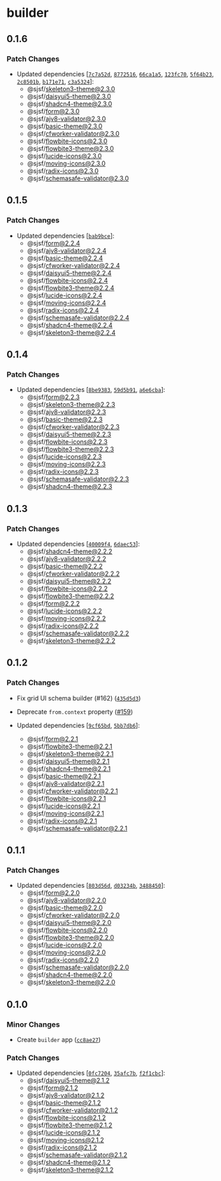 # builder

## 0.1.6

### Patch Changes

- Updated dependencies [[`7c7a52d`](https://github.com/x0k/svelte-jsonschema-form/commit/7c7a52def8ef5f73ed26e0d9fefd62c33912c15a), [`8772516`](https://github.com/x0k/svelte-jsonschema-form/commit/877251689dc60c91b7d2a257c3f05665d9a7ea96), [`66ca1a5`](https://github.com/x0k/svelte-jsonschema-form/commit/66ca1a5001a65fa794e8fcb6b1362c8365ff6686), [`123fc70`](https://github.com/x0k/svelte-jsonschema-form/commit/123fc70c1e7ef7ad1d045584790d48c957b6f03c), [`5f64b23`](https://github.com/x0k/svelte-jsonschema-form/commit/5f64b23a9baedba6d6df2c4933acb180a6300668), [`2c8501b`](https://github.com/x0k/svelte-jsonschema-form/commit/2c8501b59a7beef6ac20d88a2f16bdc350779183), [`b171e71`](https://github.com/x0k/svelte-jsonschema-form/commit/b171e7116617eb8d47f7f9552c5cb5235ca1a86e), [`c3a5324`](https://github.com/x0k/svelte-jsonschema-form/commit/c3a5324dc67b3ad4b9b0f2a395c06d84cb7f207a)]:
  - @sjsf/skeleton3-theme@2.3.0
  - @sjsf/daisyui5-theme@2.3.0
  - @sjsf/shadcn4-theme@2.3.0
  - @sjsf/form@2.3.0
  - @sjsf/ajv8-validator@2.3.0
  - @sjsf/basic-theme@2.3.0
  - @sjsf/cfworker-validator@2.3.0
  - @sjsf/flowbite-icons@2.3.0
  - @sjsf/flowbite3-theme@2.3.0
  - @sjsf/lucide-icons@2.3.0
  - @sjsf/moving-icons@2.3.0
  - @sjsf/radix-icons@2.3.0
  - @sjsf/schemasafe-validator@2.3.0

## 0.1.5

### Patch Changes

- Updated dependencies [[`bab9bce`](https://github.com/x0k/svelte-jsonschema-form/commit/bab9bce095f75884fb7444f9c8a6640599c861e1)]:
  - @sjsf/form@2.2.4
  - @sjsf/ajv8-validator@2.2.4
  - @sjsf/basic-theme@2.2.4
  - @sjsf/cfworker-validator@2.2.4
  - @sjsf/daisyui5-theme@2.2.4
  - @sjsf/flowbite-icons@2.2.4
  - @sjsf/flowbite3-theme@2.2.4
  - @sjsf/lucide-icons@2.2.4
  - @sjsf/moving-icons@2.2.4
  - @sjsf/radix-icons@2.2.4
  - @sjsf/schemasafe-validator@2.2.4
  - @sjsf/shadcn4-theme@2.2.4
  - @sjsf/skeleton3-theme@2.2.4

## 0.1.4

### Patch Changes

- Updated dependencies [[`8be9383`](https://github.com/x0k/svelte-jsonschema-form/commit/8be93831dfcda3716067dc02349f6c4011489967), [`59d5b91`](https://github.com/x0k/svelte-jsonschema-form/commit/59d5b910f5126018222453c4063642148e4189e2), [`a6e6cba`](https://github.com/x0k/svelte-jsonschema-form/commit/a6e6cba6c63c5cd47d938c401bb89c293b512d3f)]:
  - @sjsf/form@2.2.3
  - @sjsf/skeleton3-theme@2.2.3
  - @sjsf/ajv8-validator@2.2.3
  - @sjsf/basic-theme@2.2.3
  - @sjsf/cfworker-validator@2.2.3
  - @sjsf/daisyui5-theme@2.2.3
  - @sjsf/flowbite-icons@2.2.3
  - @sjsf/flowbite3-theme@2.2.3
  - @sjsf/lucide-icons@2.2.3
  - @sjsf/moving-icons@2.2.3
  - @sjsf/radix-icons@2.2.3
  - @sjsf/schemasafe-validator@2.2.3
  - @sjsf/shadcn4-theme@2.2.3

## 0.1.3

### Patch Changes

- Updated dependencies [[`40009f4`](https://github.com/x0k/svelte-jsonschema-form/commit/40009f4f93f678fda95d8a0c1405577b75086d62), [`6daec53`](https://github.com/x0k/svelte-jsonschema-form/commit/6daec532a3c5faf0c52248833be427e4ff0638c9)]:
  - @sjsf/shadcn4-theme@2.2.2
  - @sjsf/ajv8-validator@2.2.2
  - @sjsf/basic-theme@2.2.2
  - @sjsf/cfworker-validator@2.2.2
  - @sjsf/daisyui5-theme@2.2.2
  - @sjsf/flowbite-icons@2.2.2
  - @sjsf/flowbite3-theme@2.2.2
  - @sjsf/form@2.2.2
  - @sjsf/lucide-icons@2.2.2
  - @sjsf/moving-icons@2.2.2
  - @sjsf/radix-icons@2.2.2
  - @sjsf/schemasafe-validator@2.2.2
  - @sjsf/skeleton3-theme@2.2.2

## 0.1.2

### Patch Changes

- Fix grid UI schema builder (#162) ([`435d5d3`](https://github.com/x0k/svelte-jsonschema-form/commit/435d5d30ed3be3022e04dddc9438bbe29603237d))

- Deprecate `from.context` property ([#159](https://github.com/x0k/svelte-jsonschema-form/pull/159))

- Updated dependencies [[`9cf65bd`](https://github.com/x0k/svelte-jsonschema-form/commit/9cf65bdfc54bc5a3da432fd1d2e01501c31e0993), [`5bb7db6`](https://github.com/x0k/svelte-jsonschema-form/commit/5bb7db6fdbab2a3dcba2a84465c1207a12c10d16)]:
  - @sjsf/form@2.2.1
  - @sjsf/flowbite3-theme@2.2.1
  - @sjsf/skeleton3-theme@2.2.1
  - @sjsf/daisyui5-theme@2.2.1
  - @sjsf/shadcn4-theme@2.2.1
  - @sjsf/basic-theme@2.2.1
  - @sjsf/ajv8-validator@2.2.1
  - @sjsf/cfworker-validator@2.2.1
  - @sjsf/flowbite-icons@2.2.1
  - @sjsf/lucide-icons@2.2.1
  - @sjsf/moving-icons@2.2.1
  - @sjsf/radix-icons@2.2.1
  - @sjsf/schemasafe-validator@2.2.1

## 0.1.1

### Patch Changes

- Updated dependencies [[`803d56d`](https://github.com/x0k/svelte-jsonschema-form/commit/803d56dcb8dd0fe135d104ecbdb54eb529a83401), [`d03234b`](https://github.com/x0k/svelte-jsonschema-form/commit/d03234b8247eda3c03b3c11076f9dd0409e75d22), [`3488450`](https://github.com/x0k/svelte-jsonschema-form/commit/3488450e7b26e285a17f86996beb32e7dbdc7b66)]:
  - @sjsf/form@2.2.0
  - @sjsf/ajv8-validator@2.2.0
  - @sjsf/basic-theme@2.2.0
  - @sjsf/cfworker-validator@2.2.0
  - @sjsf/daisyui5-theme@2.2.0
  - @sjsf/flowbite-icons@2.2.0
  - @sjsf/flowbite3-theme@2.2.0
  - @sjsf/lucide-icons@2.2.0
  - @sjsf/moving-icons@2.2.0
  - @sjsf/radix-icons@2.2.0
  - @sjsf/schemasafe-validator@2.2.0
  - @sjsf/shadcn4-theme@2.2.0
  - @sjsf/skeleton3-theme@2.2.0

## 0.1.0

### Minor Changes

- Create `builder` app ([`cc8ae27`](https://github.com/x0k/svelte-jsonschema-form/commit/cc8ae27339fa6b84ad73c9203e061b3641e3fa6e))

### Patch Changes

- Updated dependencies [[`0fc7204`](https://github.com/x0k/svelte-jsonschema-form/commit/0fc72043fc4db0ca25831023e1cef9c85c875d41), [`35afc7b`](https://github.com/x0k/svelte-jsonschema-form/commit/35afc7b801026f64fe2d9f278c2a31fd714fec48), [`f2f1cbc`](https://github.com/x0k/svelte-jsonschema-form/commit/f2f1cbcfcdcfe7e5999a69c5d21903f24a0be978)]:
  - @sjsf/daisyui5-theme@2.1.2
  - @sjsf/form@2.1.2
  - @sjsf/ajv8-validator@2.1.2
  - @sjsf/basic-theme@2.1.2
  - @sjsf/cfworker-validator@2.1.2
  - @sjsf/flowbite-icons@2.1.2
  - @sjsf/flowbite3-theme@2.1.2
  - @sjsf/lucide-icons@2.1.2
  - @sjsf/moving-icons@2.1.2
  - @sjsf/radix-icons@2.1.2
  - @sjsf/schemasafe-validator@2.1.2
  - @sjsf/shadcn4-theme@2.1.2
  - @sjsf/skeleton3-theme@2.1.2
